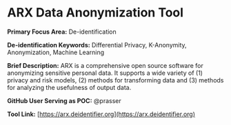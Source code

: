 # ARX Data Anonymization Tool

**Primary Focus Area:** De-identification

**De-identification Keywords:** Differential Privacy, K-Anonymity, Anonymization, Machine Learning

**Brief Description:** ARX is a comprehensive open source software for anonymizing sensitive personal data. It supports a wide variety of (1) privacy and risk models, (2) methods for transforming data and (3) methods for analyzing the usefulness of output data.

**GitHub User Serving as POC:** @prasser

**Tool Link:** [https://arx.deidentifier.org](https://arx.deidentifier.org)
